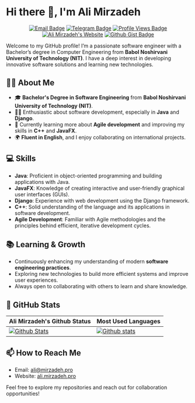 # Hi there 👋, I'm Ali Mirzadeh
<p align="center">
  <a href="mailto:ali@mirzadeh.pro"><img src="https://img.shields.io/badge/-Email-14619a?style=flat&amp;logo=Mail.Ru&amp;logoColor=white&amp;link=mailto:ali@mirzadeh.pro" alt="Email Badge" /></a>
  <a href="https://telegram.me/AliMirzadehDev"><img src="https://img.shields.io/badge/-Telegram-26a5e5?style=flat&amp;logo=Telegram&amp;logoColor=white&amp;link=https://telegram.me/MahdyMirzade" alt="Telegram Badge" /></a>
  <a href="https://github.com/AliMirzadeh"><img src="https://komarev.com/ghpvc/?username=AliMirzadeh&amp;label=Profile+Views&amp;color=c792ea&amp;style=flat" alt="Profile Views Badge" /></a>
  <a href="https://ali.mirzadeh.pro"><img src="https://img.shields.io/badge/-Website-ff7139?style=flat&amp;logo=Firefox&amp;logoColor=white&amp;link=https://ali.mirzadeh.pro" alt="Ali Mirzadeh's Website" /></a>
  <a href="https://gist.github.com/AliMirzadeh"><img src="https://img.shields.io/badge/-Github Gist-1c1f23?style=flat&amp;logo=Github&amp;logoColor=white&amp;link=https://gist.github.com/AliMirzadeh" alt="Github Gist Badge" /></a>
</p>

Welcome to my GitHub profile! I’m a passionate software engineer with a Bachelor’s degree in Computer Engineering from **Babol Noshirvani University of Technology (NIT)**. I have a deep interest in developing innovative software solutions and learning new technologies.

## 🧑‍💻 About Me

- 🎓 **Bachelor's Degree in Software Engineering** from **Babol Noshirvani University of Technology (NIT)**.
- 👨‍💻 Enthusiastic about software development, especially in **Java** and **Django**.
- 🌱 Currently learning more about **Agile development** and improving my skills in **C++** and **JavaFX**.
- 🌍 **Fluent in English**, and I enjoy collaborating on international projects.

## 💻 Skills

- **Java**: Proficient in object-oriented programming and building applications with Java.
- **JavaFX**: Knowledge of creating interactive and user-friendly graphical user interfaces (GUIs).
- **Django**: Experience with web development using the Django framework.
- **C++**: Solid understanding of the language and its applications in software development.
- **Agile Development**: Familiar with Agile methodologies and the principles behind efficient, iterative development cycles.

## 📚 Learning & Growth

- Continuously enhancing my understanding of modern **software engineering practices**.
- Exploring new technologies to build more efficient systems and improve user experiences.
- Always open to collaborating with others to learn and share knowledge.

## 💬 GitHub Stats

| Ali Mirzadeh's Github Status | Most Used Languages |
| --- | --- |
| [![Github Stats](https://github-readme-stats.vercel.app/api?username=AliMirzadeh&show_icons=true&theme=nightowl&hide_title=true)](https://github.com/anuraghazra/github-readme-stats) | [![Github stats](https://github-readme-stats.vercel.app/api/top-langs/?username=AliMirzadeh&show_icons=true&theme=nightowl&layout=compact&hide_title=true)](https://github.com/anuraghazra/github-readme-stats) |

## 📫 How to Reach Me

- Email: [ali@mirzadeh.pro](mailto:ali@mirzadeh.pro)
- Website: [ali.mirzadeh.pro](https://ali.mirzadeh.pro)

Feel free to explore my repositories and reach out for collaboration opportunities!
